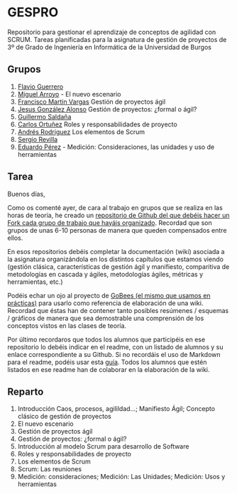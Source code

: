 # GESPRO
Repositorio para gestionar el aprendizaje de conceptos de agilidad con SCRUM. Tareas planificadas para la asignatura de gestión de proyectos de 3º de Grado de Ingeniería en Informática de la Universidad de Burgos


## Grupos

1. [Flavio Guerrero](https://github.com/flavioguerrerov)
2. [Miguel Arroyo](https://github.com/miguelarroyo-ubu) - El nuevo escenario
3. [Francisco Martin Vargas](https://github.com/fmv1001) Gestión de proyectos ágil
4. [Jesus González Alonso](https://github.com/jga1006) Gestión de proyectos: ¿formal o ágil?
5. [Guillermo Saldaña](https://github.com/GuillermoSaldana)
6. [Carlos Ortuñez](https://github.com/CarlosOrtu) Roles y responsabilidades de proyecto
7. [Andrés Rodriguez](https://github.com/andriu99) Los elementos de Scrum
8. [Sergio Revilla](https://github.com/srevilla99)
9. [Eduardo Pérez](https://github.com/eduperz) - Medición: Consideraciones, las unidades y uso de herramientas

## Tarea

Buenos días,

Como os comenté ayer, de cara al trabajo en grupos que se realiza en las horas de teoría, he creado un [repositorio de Github del que debéis hacer un Fork cada grupo de trabajo que hayáis organizado](https://github.com/smarquina/GESPRO_teoria_19).  Recordad que son grupos de unas 6-10 personas de manera que queden compensados entre ellos.

En esos repositorios debéis completar la documentación (wiki) asociada a la asignatura organizándola en los distintos capítulos que estamos viendo (gestión clásica, características de gestión ágil y manifiesto, comparitiva de metodologías en cascada y ágiles, metodologías ágiles, métricas y herramientas, etc.)

Podéis echar un ojo al proyecto de [GoBees (el mismo que usamos en prácticas)](https://github.com/davidmigloz/go-bees/wiki) para usarlo como referencia de elaboración de una wiki. Recordad que éstas han de contener tanto posibles resúmenes / esquemas / gráficos de manera que sea demostrable una comprensión de los conceptos vistos en las clases de teoría.

Por último recordaros que todos los alumnos que participéis en ese repositorio lo debéis indicar en el readme, con un listado de alumnos y su enlace correspondiente a su Github. Si no recordáis el uso de Markdown para el readme, podéis usar esta [guía](https://github.com/adam-p/markdown-here/wiki/Markdown-Cheatsheet).
Todos los alumnos que estén listados en ese readme han de colaborar en la elaboración de la wiki.

## Reparto

1. Introducción Caos, procesos, agilildad…; Manifiesto Ágil; Concepto clásico de gestión de proyectos
2. El nuevo escenario
3. Gestión de proyectos ágil 
4. Gestión de proyectos: ¿formal o ágil?
5. Introducción al modelo Scrum para desarrollo de Software
6. Roles y responsabilidades de proyecto
7. Los elementos de Scrum
8. Scrum: Las reuniones
9. Medición: consideraciones; Medición: Las Unidades; Medición: Usos y herramientas

